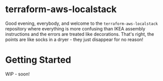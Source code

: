 # terraform-aws-localstack

Good evening, everybody, and welcome to the `terraform-aws-localstack` repository where everything is more confusing than IKEA assembly instructions and the errors are treated like decorations. That's right, the points are like socks in a dryer - they just disappear for no reason!

# Getting Started

WIP - soon! 
